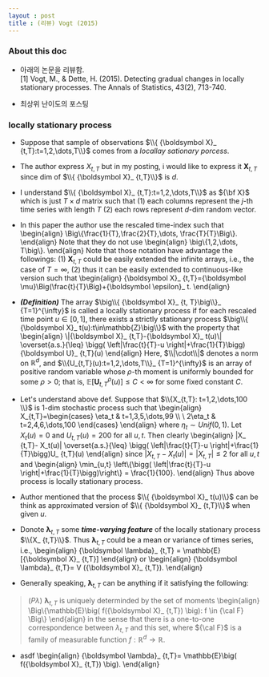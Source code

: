```yaml
---
layout : post 
title : (리뷰) Vogt (2015) 
---
```


### About this doc

- 아래의 논문을 리뷰함. <br/>
[1] Vogt, M., & Dette, H. (2015). Detecting gradual changes in locally stationary processes. The Annals of Statistics, 43(2), 713-740. 

- 최상위 난이도의 포스팅 

### locally stationary process

- Suppose that sample of observations $\\{ {\boldsymbol X}_ {t,T}:t=1,2,\dots,T\\}$ comes from a *locallay sationary porcess*. 

- The author express $X_{t,T}$ but in my posting, i would like to express it ${\boldsymbol X}_ {t,T}$ since dim of $\\{ {\boldsymbol X}_ {t,T}\\}$ is $d$. 

- I understand $\\{ {\boldsymbol X}_ {t,T}:t=1,2,\dots,T\\}$ as ${\bf X}$ which is just $T \times d$ matrix such that (1) each columns represent the $j$-th time series with length $T$ (2) each rows represent $d$-dim random vector. 

- In this paper the author use the rescaled time-index such that
\begin{align}
\Big\\{\frac{1}{T},\frac{2}{T},\dots, \frac{T}{T}\Big\\}.
\end{align}
Note that they do not use 
\begin{align}
\big\\{1,2,\dots, T\big\\}.
\end{align}
Note that those notation have advantage the followings: (1) ${\boldsymbol X}_ {t,T}$ could be easily extended the infinite arrays, i.e., the case of $T=\infty$, (2) thus it can be easily extended to continuous-like version such that 
\begin{align}
{\boldsymbol X}_ {t,T}={\boldsymbol \mu}\Big(\frac{t}{T}\Big)+{\boldsymbol \epsilon}_ t.
\end{align}

- ***(Definition)*** The array $\big\\{ {\boldsymbol X}_ {t, T}\big\\}_ {T=1}^{\infty}$ is called a locally stationary process if for each rescaled time point $u\in[0,1]$, there exists a strictly stationary process $\big\\{ {\boldsymbol X}_ t(u):t\in\mathbb{Z}\big\\}$ with the property that 
\begin{align}
\\|{\boldsymbol X}_ {t,T}-{\boldsymbol X}_ t(u)\\| \overset{a.s.}{\leq} \bigg( \left|\frac{t}{T}-u \right|+\frac{1}{T}\bigg){\boldsymbol U}_ {t,T}(u)
\end{align}
Here, $\\|\cdot\\|$ denotes a norm on $\mathbb{R}^d$, and $\\{U_{t,T}(u):t=1,2,\dots,T\\}_ {T=1}^{\infty}$ is an array of positive random variable whose $\rho$-th moment is uniformly bounded for some $\rho>0$; that is, $\mathbb{E}[{\boldsymbol U}_ {t,T}^{\rho}(u)]\leq C < \infty$ for some fixed constant $C$. 

- Let's understand above def. Suppose that $\\{X_{t,T}: t=1,2,\dots,100 \\}$ is $1$-dim stochastic process such that
\begin{align}
X_{t,T}=\begin{cases}
\eta_t & t=1,3,5,\dots,99 \\\\ \\
2\eta_t & t=2,4,6,\dots,100
\end{cases}
\end{align}
where $\eta_t \sim Unif(0,1)$. Let $X_t(u)=0$ and $U_{t,T}(u)=200$ for all $u,t$. Then clearly 
\begin{align}
|X_ {t,T}- X_t(u)| \overset{a.s.}{\leq} \bigg( \left|\frac{t}{T}-u \right|+\frac{1}{T}\bigg)U_ {t,T}(u)
\end{align}
since $|X_ {t,T}- X_t(u)|=|X_ {t,T}|\leq 2$ for all $u,t$ and 
\begin{align}
\min_{u,t} \left\\{\bigg( \left|\frac{t}{T}-u \right|+\frac{1}{T}\bigg)\right\\} = \frac{1}{100}. 
\end{align}
Thus above process is locally stationary process. 

- Author mentioned that the process $\\{ {\boldsymbol X}_ t(u)\\}$ can be think as approximated version of $\\{ {\boldsymbol X}_ {t,T}\\}$ when given $u$. 

- Donote ${\boldsymbol \lambda}_ {t,T}$ some ***time-varying feature*** of the locally stationary process $\\{X_ {t,T}\\}$. Thus ${\boldsymbol \lambda}_ {t,T}$ could be a mean or variance of times series, i.e., 
\begin{align}
{\boldsymbol \lambda}_ {t,T} = \mathbb{E} [{\boldsymbol X}_ {t,T}]
\end{align}
or 
\begin{align}
{\boldsymbol \lambda}_ {t,T}= V ({\boldsymbol X}_ {t,T}).
\end{align}
 
- Generally speaking, ${\boldsymbol \lambda}_ {t,T}$ can be anything if it satisfying the following: 
> ($P\lambda$) ${\boldsymbol \lambda}_ {t,T}$ is uniquely determinded by the set of moments 
\begin{align}
\Big\\{\mathbb{E}\big( f({\boldsymbol X}_ {t,T}) \big): f \in {\cal F} \Big\\}
\end{align}
in the sense that there is a one-to-one correspondence between $\lambda_ {t, T}$ and this set, where ${\cal F}$ is a family of measurable function $f:\mathbb{R}^d \to \mathbb{R}$. 
 
- asdf
\begin{align}
{\boldsymbol \lambda}_ {t,T}= \mathbb{E}\big( f({\boldsymbol X}_ {t,T}) \big).
\end{align}


